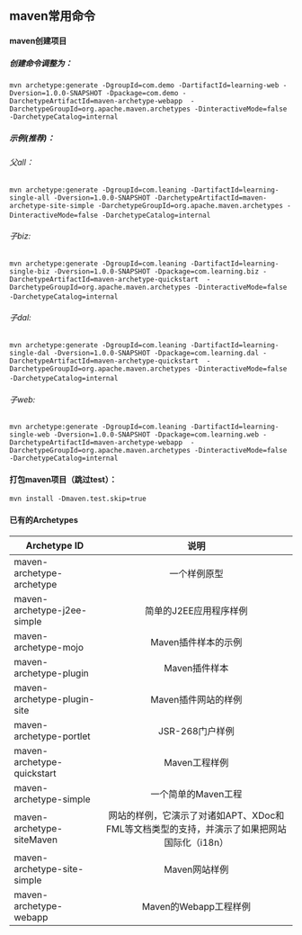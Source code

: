 ## maven常用命令

#### maven创建项目
##### 创建命令调整为：
`mvn archetype:generate -DgroupId=com.demo -DartifactId=learning-web -Dversion=1.0.0-SNAPSHOT -Dpackage=com.demo -DarchetypeArtifactId=maven-archetype-webapp  -DarchetypeGroupId=org.apache.maven.archetypes -DinteractiveMode=false -DarchetypeCatalog=internal`

##### 示例(推荐)：
###### 父all： 
`mvn archetype:generate -DgroupId=com.leaning -DartifactId=learning-single-all -Dversion=1.0.0-SNAPSHOT -DarchetypeArtifactId=maven-archetype-site-simple -DarchetypeGroupId=org.apache.maven.archetypes -DinteractiveMode=false -DarchetypeCatalog=internal`   
###### 子biz: 
`mvn archetype:generate -DgroupId=com.leaning -DartifactId=learning-single-biz -Dversion=1.0.0-SNAPSHOT -Dpackage=com.learning.biz -DarchetypeArtifactId=maven-archetype-quickstart  -DarchetypeGroupId=org.apache.maven.archetypes -DinteractiveMode=false -DarchetypeCatalog=internal`   
###### 子dal: 
`mvn archetype:generate -DgroupId=com.leaning -DartifactId=learning-single-dal -Dversion=1.0.0-SNAPSHOT -Dpackage=com.learning.dal -DarchetypeArtifactId=maven-archetype-quickstart  -DarchetypeGroupId=org.apache.maven.archetypes -DinteractiveMode=false -DarchetypeCatalog=internal`   
###### 子web: 
`mvn archetype:generate -DgroupId=com.leaning -DartifactId=learning-single-web -Dversion=1.0.0-SNAPSHOT -Dpackage=com.learning.web -DarchetypeArtifactId=maven-archetype-webapp  -DarchetypeGroupId=org.apache.maven.archetypes -DinteractiveMode=false -DarchetypeCatalog=internal`

#### 打包maven项目（跳过test）：
`mvn install -Dmaven.test.skip=true`

#### 已有的Archetypes
| Archetype ID| 说明           |
| ----------- |:--------------:|
| maven-archetype-archetype | 一个样例原型 |
| maven-archetype-j2ee-simple | 简单的J2EE应用程序样例 |
| maven-archetype-mojo | Maven插件样本的示例 | 
| maven-archetype-plugin | Maven插件样本 | 
| maven-archetype-plugin-site | Maven插件网站的样例 | 
| maven-archetype-portlet | JSR-268门户样例 | 
| maven-archetype-quickstart | Maven工程样例 | 
| maven-archetype-simple | 一个简单的Maven工程 | 
| maven-archetype-siteMaven | 网站的样例，它演示了对诸如APT、XDoc和FML等文档类型的支持，并演示了如果把网站国际化（i18n） | 
| maven-archetype-site-simple | Maven网站样例 | 
| maven-archetype-webapp | Maven的Webapp工程样例 | 
